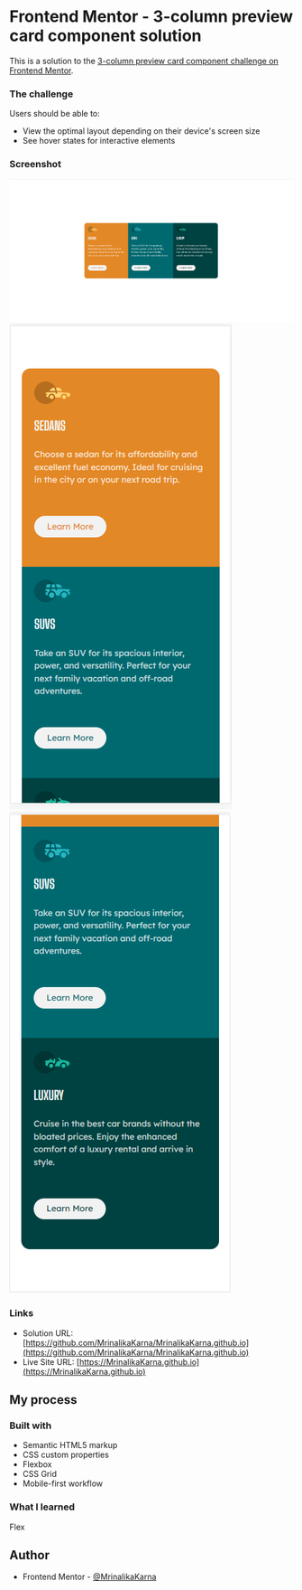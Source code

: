 # Frontend Mentor - 3-column preview card component solution

This is a solution to the [3-column preview card component challenge on Frontend Mentor](https://www.frontendmentor.io/challenges/3column-preview-card-component-pH92eAR2-).

### The challenge

Users should be able to:

- View the optimal layout depending on their device's screen size
- See hover states for interactive elements

### Screenshot

![](./screenshots/desktop.png)
![](./screenshots/mobile-1.png)
![](./screenshots/mobile-2.png)

### Links

- Solution URL: [https://github.com/MrinalikaKarna/MrinalikaKarna.github.io](https://github.com/MrinalikaKarna/MrinalikaKarna.github.io)
- Live Site URL: [https://MrinalikaKarna.github.io](https://MrinalikaKarna.github.io)

## My process

### Built with

- Semantic HTML5 markup
- CSS custom properties
- Flexbox
- CSS Grid
- Mobile-first workflow

### What I learned

Flex

## Author

- Frontend Mentor - [@MrinalikaKarna](https://www.frontendmentor.io/profile/MrinalikaKarna)

